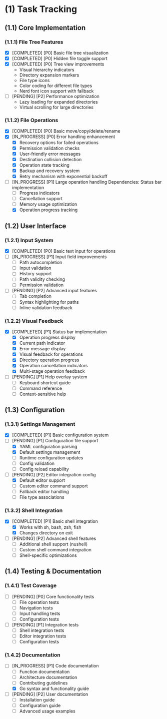 # (1) Task Tracking

## (1.1) Core Implementation

### (1.1.1) File Tree Features

- [x] [COMPLETED] [P0] Basic file tree visualization
- [x] [COMPLETED] [P0] Hidden file toggle support
- [x] [COMPLETED] [P0] Tree view improvements
  - Visual hierarchy indicators
  - Directory expansion markers
  - File type icons
  - Color coding for different file types
  - Nerd font icon support with fallback
- [ ] [PENDING] [P2] Performance optimization
  - Lazy loading for expanded directories
  - Virtual scrolling for large directories

### (1.1.2) File Operations

- [x] [COMPLETED] [P0] Basic move/copy/delete/rename
- [x] [IN_PROGRESS] [P0] Error handling enhancement
  - [x] Recovery options for failed operations
  - [x] Permission validation checks
  - [x] User-friendly error messages
  - [x] Destination collision detection
  - [x] Operation state tracking
  - [x] Backup and recovery system
  - [x] Retry mechanism with exponential backoff
- [ ] [IN_PROGRESS] [P1] Large operation handling
  Dependencies: Status bar implementation
  - [ ] Progress indicators
  - [ ] Cancellation support
  - [ ] Memory usage optimization
  - [x] Operation progress tracking

## (1.2) User Interface

### (1.2.1) Input System

- [x] [COMPLETED] [P0] Basic text input for operations
- [ ] [IN_PROGRESS] [P1] Input field improvements
  - [ ] Path autocompletion
  - [ ] Input validation
  - [ ] History support
  - [ ] Path validity checking
  - [ ] Permission validation
- [ ] [PENDING] [P2] Advanced input features
  - [ ] Tab completion
  - [ ] Syntax highlighting for paths
  - [ ] Inline validation feedback

### (1.2.2) Visual Feedback

- [x] [COMPLETED] [P1] Status bar implementation
  - [x] Operation progress display
  - [x] Current path indicator
  - [x] Error message display
  - [x] Visual feedback for operations
  - [x] Directory operation progress
  - [x] Operation cancellation indicators
  - [x] Multi-stage operation feedback
- [ ] [PENDING] [P1] Help overlay system
  - [ ] Keyboard shortcut guide
  - [ ] Command reference
  - [ ] Context-sensitive help

## (1.3) Configuration

### (1.3.1) Settings Management

- [x] [COMPLETED] [P1] Basic configuration system
- [ ] [PENDING] [P1] Configuration file support
  - [x] YAML configuration parsing
  - [x] Default settings management
  - [ ] Runtime configuration updates
  - [ ] Config validation
  - [ ] Config reload capability
- [ ] [PENDING] [P2] Editor integration config
  - [x] Default editor support
  - [ ] Custom editor command support
  - [ ] Fallback editor handling
  - [ ] File type associations

### (1.3.2) Shell Integration

- [x] [COMPLETED] [P1] Basic shell integration
  - [x] Works with sh, bash, zsh, fish
  - [x] Changes directory on exit
- [ ] [PENDING] [P2] Advanced shell features
  - [ ] Additional shell support (nushell)
  - [ ] Custom shell command integration
  - [ ] Shell-specific optimizations

## (1.4) Testing & Documentation

### (1.4.1) Test Coverage

- [ ] [PENDING] [P0] Core functionality tests
  - [ ] File operation tests
  - [ ] Navigation tests
  - [ ] Input handling tests
  - [ ] Configuration tests
- [ ] [PENDING] [P1] Integration tests
  - [ ] Shell integration tests
  - [ ] Editor integration tests
  - [ ] Configuration tests

### (1.4.2) Documentation

- [ ] [IN_PROGRESS] [P1] Code documentation
  - [ ] Function documentation
  - [ ] Architecture documentation
  - [ ] Contributing guidelines
  - [x] Go syntax and functionality guide
- [ ] [PENDING] [P2] User documentation
  - [ ] Installation guide
  - [ ] Configuration guide
  - [ ] Advanced usage examples
